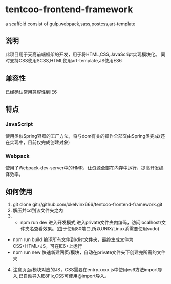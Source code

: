 # tentcoo-frontend-framework
a scaffold consist of gulp,webpack,sass,postcss,art-template

## 说明
此项目用于天高前端框架的开发，用于将HTML,CSS,JavaScript实现模块化。
同时支持CSS使用SCSS,HTML使用art-template,JS使用ES6

## 兼容性
已经确认常用兼容性到IE6

## 特点
### JavaScript
使用类似Spring容器的工厂方法，将与dom有关的操作全部交由Spring类完成(还在实现中，目前仅完成创建对象)
### Webpack
使用了Webpack-dev-server中的HMR，让资源全部在内存中运行，提高开发编译效率。

## 如何使用
1. git clone git://github.com/xkelvinx666/tentcoo-frontend-framework.git
2. 解压并cd到该文件夹之内
3. - npm run dev 进入开发模式,进入private文件夹内编码，访问localhost/文件夹名查看效果。(由于使用80端口,所以UNIX/Linux系需要使用sudo)
 - npm run build 编译所有文件到/dist文件夹，最终生成文件为CSS+HTML+JS，可在IE6+上运行
 - npm run new 快速新建网页/模块，自动在private文件夹下创建完所需的文件夹
4. 注意页面/模块对应的JS，CSS需要在entry.xxxx.js中使用es6方法import导入,已自动导入IE8Fix,CSS可使用@import导入。